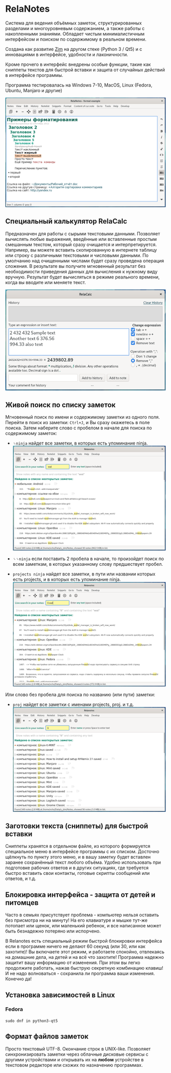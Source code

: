 ﻿# RelaNotes

Система для ведения объёмных заметок, структурированных разделами и многоуровневым содержанием, а также работы с накопленными знаниями.
Обладает чистым минималистичным интерфейсом и поиском по содержимому в реальном времени.

Создана как развитие [Zim](https://www.zim-wiki.org/) на другом стеке (Python 3 / Qt5) и с инновациями в интерфейсе, удобности и лаконичности.

Кроме прочего в интерфейс внедрены особые функции, такие как сниппеты текстов для быстрой вставки и защита от случайных действий в интерфейсе программы.

Программа тестировалась на Windows 7-10, MacOS, Linux (Fedora, Ubuntu, Manjaro и другие)

![Скрин окна программы](https://raw.githubusercontent.com/vslobodyan/Relanotes/master/screenshots/format.png "Скрин окна программы")


## Специальный калькулятор **RelaCalc**

Предназначен для работы с сырыми текстовыми данными. Позволяет вычислять любые выражения, введённые или вставленные простым смешанным текстом, который сразу очищается и интерпретируется.
Например, вы можете вставить скопированную в интернете таблицу или строку с различными текстовыми и числовыми данными. По умолчанию над очищенными числами будет сразу проведена операция сложения. В результате вы получите мгновенный результат без необходимости приведения данных для вычисления к нужному виду вручную.
Результат будет вычисляться в режиме реального времени, когда вы вводите или меняете текст.

![Скрин окна программы](https://raw.githubusercontent.com/vslobodyan/Relanotes/master/screenshots/relacalc_1.png "Скрин окна программы")



## Живой поиск по списку заметок

Мгновенный поиск по имени и содержимому заметки из одного поля.
Перейти в поиск из заметки: ```Ctrl+J```, и Вы сразу окажетесь в поле поиска.
Затем наберите слово с пробелом в начале для поиска по содержимому заметок:
 * `␠ninja` найдет все заметки, в которых есть упоминание ninja.
   ![Скрин окна программы](https://raw.githubusercontent.com/vslobodyan/Relanotes/master/screenshots/search_2.png "Скрин окна программы")
 * `␠␠ninja` если поставить 2 пробела в начале, то произойдет поиск по всем заметкам, в которых указанному слову предшествует пробел.
 
 * `projects ninja` найдет все заметки, в пути или названии которых есть projects, и в которых есть упоминание ninja.
  ![Скрин окна программы](https://raw.githubusercontent.com/vslobodyan/Relanotes/master/screenshots/search_3.png "Скрин окна программы")
   
Или слово без пробела для поиска по названию (или пути) заметки:
 * `proj` найдет все заметки с именами projects, proj. и т.д.
  ![Скрин окна программы](https://raw.githubusercontent.com/vslobodyan/Relanotes/master/screenshots/search_1.png "Скрин окна программы")
 
## Заготовки текста (сниппеты) для быстрой вставки

Сниппеты хранятся в отдельном файле, из которого формируется специальное меню в интерфейсе программы с их списком. Досточно щёлкнуть по пункту этого меню, и в вашу заметку будет вставлен заранее сохранённый текст любого объёма. Удобно использовать при подготовке рабочих ответов и в других ситуациях, где требуется быстро вставить свои контакты, готовые скрипты сообщений или ответов, и т.д. 

## Блокировка интерфейса - защита от детей и питомцев

 Часто в семьях присутствует проблема - компьютер нельзя оставить без присмотра ни на минуту!
 На его клавиатуре и мышке тут-же потопает или щенок, или маленький ребенок, и все написанное может быть безнадежно потеряно или испорчено.

 В Relanotes есть специальный режим быстрой блокировки интерфейса если в программе ничего не делают 60 секунд (или 30, или как захотите)!
 Вы включаете этот режим, и работаете спокойно, отвлекаясь на домашние дела, на детей и на всё что захотите!
 Программа надежно защитит вашу информацию от изменения. При этом вы легко продолжите работать, нажав быструю секретную комбинацию клавиш!
 И не надо волноваться - сохранила ли программа ваши изменения. Конечно да!


## Установка зависимостей в Linux

### Fedora
`sudo dnf in python3-qt5`


## Формат файлов заметок

Просто текстовый UTF-8.
Окончание строк в UNIX-like.
Позволяет синхронизировать заметки через облачные дисковые сервисы с другими устройствами и открывать их на **любом** устройстве в текстовом редакторе или схожих по назначению программах.
